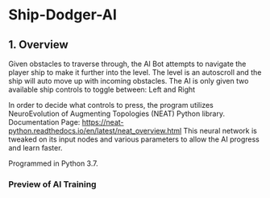 # Ship-Dodger-AI
## 1. Overview
Given obstacles to traverse through, the AI Bot attempts to navigate the player ship to make it further into the level.
The level is an autoscroll and the ship will auto move up with incoming obstacles. 
The AI is only given two available ship controls to toggle between: Left and Right

In order to decide what controls to press, the program utilizes NeuroEvolution of Augmenting Topologies (NEAT) Python library.
Documentation Page: https://neat-python.readthedocs.io/en/latest/neat_overview.html
This neural network is tweaked on its input nodes and various parameters to allow the AI progress and learn faster. 

Programmed in Python 3.7.

### Preview of AI Training
